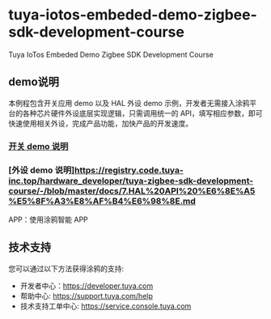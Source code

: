 # tuya-iotos-embeded-demo-zigbee-sdk-development-course
Tuya IoTos Embeded Demo Zigbee SDK Development Course


## demo说明

本例程包含开关应用 demo 以及 HAL 外设 demo 示例，开发者无需接入涂鸦平台的各种芯片硬件外设底层实现逻辑，只需调用统一的 API，填写相应参数，即可快速使用相关外设，完成产品功能，加快产品的开发速度。


### [开关 demo 说明](https://registry.code.tuya-inc.top/hardware_developer/tuya-zigbee-sdk-development-course/-/blob/master/docs/3.%E5%BF%AB%E9%80%9F%E5%85%A5%E9%97%A8.md)
### [外设 demo 说明]https://registry.code.tuya-inc.top/hardware_developer/tuya-zigbee-sdk-development-course/-/blob/master/docs/7.HAL%20API%20%E6%8E%A5%E5%8F%A3%E8%AF%B4%E6%98%8E.md

APP：使用涂鸦智能 APP


## 技术支持

您可以通过以下方法获得涂鸦的支持:

- 开发者中心：https://developer.tuya.com
- 帮助中心: https://support.tuya.com/help
- 技术支持工单中心: https://service.console.tuya.com 